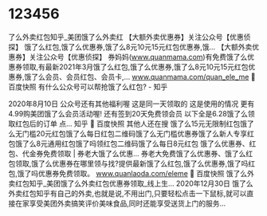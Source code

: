 # 123456
了么外卖红包知乎_美团饿了么外卖红
【大额外卖优惠券】关注公众号【优惠侦探】
饿了么红包,饿了么优惠券,饿了么8元10元15元红包优惠券,饿...
【大额外卖优惠券】关注公众号【优惠侦探】
券妈妈(www.quanmama.com)有免费饿了么优惠券领取,有最新2021年3月饿了么红包,饿了么优惠券,饿了么8元10元15元红包优惠券,饿了么会员、会员红包、会员卡,...
www.quanmama.com/quan_ele_me

百度快照
有什么公众号可以帮抢饿了么红包? - 知乎

2020年8月10日 公众号还有其他福利喔 这是同一天领取的 这是使用的情况 更有4.99购美团饿了么会员活动喔! 还有签到20天免费领会员 以下全是6.28饿了么领取红包后的订单 点...
知乎

百度快照
其他人还在搜
饿了么15元无限制红包饿了么无门槛20元红包饿了么每日红包二维码饿了么无门槛优惠券饿了么新人专享红包饿了么8元通用红包饿了吗领红包二维码饿了么每日8元红包
饿了么优惠券、红包、代金券免费领取 | 券老大饿了么优惠...
券老大免费饿了么优惠券、饿了么红包领取,饿了么优惠券在哪里领与找?提供最新饿了么红包,饿了么优惠券,饿了吗红包,饿了吗优惠券免费领取。
www.quanlaoda.com/eleme

百度快照
饿了么外卖红包知乎_美团饿了么外卖红包优惠券领取_线上生...
2020年12月30日 饿了么外卖红包知乎有自己的外卖,也就是说,不用出门,只要轻松点击一下鼠标,就可以直接在家享受美团外卖搞笑评价美味食品,同时还能享受送货上门的服务...
